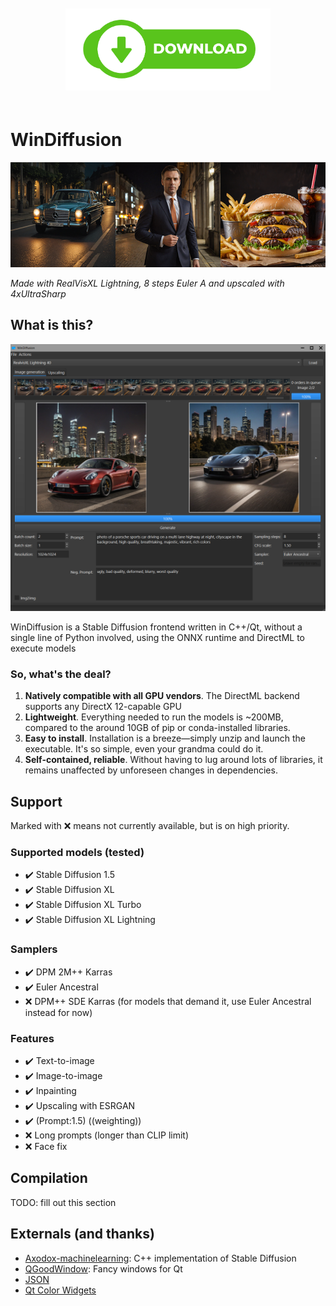 <p align="center">
    <a href="https://github.com/ZDisket/WinDiffusion/releases">
        <img src="assets/downloadbutton.png" alt="Download" width="328" height="131" style="margin: 20px;">
    </a>
</p>

# WinDiffusion

![](assets/demoreel.png)

*Made with RealVisXL Lightning, 8 steps Euler A and upscaled with 4xUltraSharp*

## What is this?

![](assets/porsches.png)


WinDiffusion is a Stable Diffusion frontend written in C++/Qt, without a single line of Python involved, using the ONNX runtime and DirectML to execute models

### So, what's the deal?

1. **Natively compatible with all GPU vendors**. The DirectML backend supports any DirectX 12-capable GPU
2. **Lightweight**. Everything needed to run the models is ~200MB, compared to the around 10GB of pip or conda-installed libraries.
3. **Easy to install**. Installation is a breeze—simply unzip and launch the executable. It's so simple, even your grandma could do it.
4. **Self-contained, reliable**. Without having to lug around lots of libraries, it remains unaffected by unforeseen changes in dependencies.

## Support

Marked with ❌ means not currently available, but is on high priority.

### Supported models (tested)

- ✔️ Stable Diffusion 1.5
- ✔️ Stable Diffusion XL
- ✔️ Stable Diffusion XL Turbo
- ✔️ Stable Diffusion XL Lightning

### Samplers
- ✔️ DPM 2M++ Karras
- ✔️ Euler Ancestral
- ❌ DPM++ SDE Karras (for models that demand it, use Euler Ancestral instead for now)

### Features
- ✔️ Text-to-image
- ✔️ Image-to-image
- ✔️ Inpainting
- ✔️ Upscaling with ESRGAN
- ✔️ (Prompt:1.5) ((weighting))
- ❌ Long prompts (longer than CLIP limit)
- ❌ Face fix

## Compilation

TODO: fill out this section

## Externals (and thanks)

- [Axodox-machinelearning](https://github.com/axodox/axodox-machinelearning): C++ implementation of Stable Diffusion
- [QGoodWindow](https://github.com/antonypro/QGoodWindow): Fancy windows for Qt
- [JSON](https://github.com/nlohmann/json)
- [Qt Color Widgets](https://gitlab.com/mattbas/Qt-Color-Widgets)




